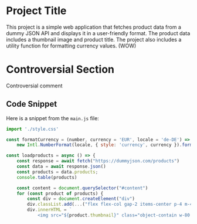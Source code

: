 # Project Title

This project is a simple web application that fetches product data from a dummy JSON API and displays it in a user-friendly format. The product data includes a thumbnail image and product title. The project also includes a utility function for formatting currency values. (WOW)

# Controversial Section

Controversial comment

## Code Snippet

Here is a snippet from the `main.js` file:

```javascript
import './style.css'

const formatCurrency = (number, currency = 'EUR', locale = 'de-DE') => 
    new Intl.NumberFormat(locale, { style: 'currency', currency }).format(number);

const loadproducts = async () => {
    const response = await fetch("https://dummyjson.com/products")
    const data = await response.json()
    const products = data.products;
    console.table(products)

    const content = document.querySelector("#content")
    for (const product of products) {
        const div = document.createElement("div")
        div.classList.add(...("flex flex-col gap-2 items-center p-4 m-4 w-96 border rounded-lg shadow-lg".split(" ")))
        div.innerHTML = `
            <img src="${product.thumbnail}" class="object-contain w-80 h-48" alt="${product.title}">
